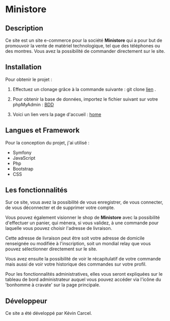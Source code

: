 # Ministore 

## Description

Ce site est un site e-commerce pour la société **Ministore** qui a pour but de promouvoir la vente de matériel technologique, 
tel que des téléphones ou des montres.
Vous avez la possibilité de commander directement sur le site.

## Installation

Pour obtenir le projet :

1. Effectuez un clonage grâce à la commande suivante : git clone [lien](https://github.com/KevinCarcel/ministore.git) .

2. Pour obtenir la base de données, importez le fichier suivant sur votre phpMyAdmin : [BDD](ministore.sql)

3. Voici un lien vers la page d'accueil : [home](home.html.twig)

## Langues et Framework 

Pour la conception du projet, j'ai utilisé : 
* Symfony
* JavaScript
* Php
* Bootstrap
* CSS

## Les fonctionnalités

Sur ce site, vous avez la possibilité de vous enregistrer, de vous connecter, de vous déconnecter et de supprimer votre compte.

Vous pouvez également visionner le shop de **Ministore** avec la possibilité d'effectuer un panier, qui mènera, si vous validez, à une commande pour laquelle vous pouvez choisir l'adresse de livraison.

Cette adresse de livraison peut être soit votre adresse de domicile renseignée ou modifiée à l'inscription, soit un mondial relay que vous pouvez sélectionner directement sur le site.

Vous avez ensuite la possibilité de voir le récapitulatif de votre commande mais aussi de voir votre historique des commandes sur votre profil.

Pour les fonctionnalités administratives, elles vous seront expliquées sur le tableau de bord administrateur auquel vous pouvez accéder via l'icône du 'bonhomme à cravate' sur la page principale.

## Développeur

Ce site a été développé par Kévin Carcel.


